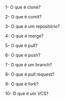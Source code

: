 1- O que é clone?

2- O que é comit?

3- O que é um repositório?

4- O que é merge?

5- O que é pull?

6- O que é push?

7- O que é um branch?

8- O que é pull request?

9- O que é fork?

10- O que é um VCS?
